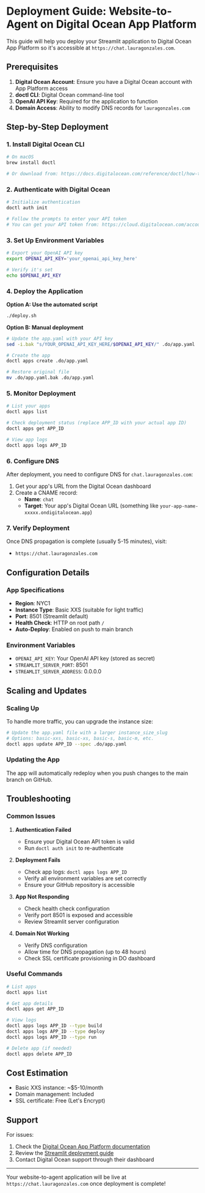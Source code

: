 # Deployment Guide: Website-to-Agent on Digital Ocean App Platform

This guide will help you deploy your Streamlit application to Digital Ocean App Platform so it's accessible at `https://chat.lauragonzales.com`.

## Prerequisites

1. **Digital Ocean Account**: Ensure you have a Digital Ocean account with App Platform access
2. **doctl CLI**: Digital Ocean command-line tool
3. **OpenAI API Key**: Required for the application to function
4. **Domain Access**: Ability to modify DNS records for `lauragonzales.com`

## Step-by-Step Deployment

### 1. Install Digital Ocean CLI

```bash
# On macOS
brew install doctl

# Or download from: https://docs.digitalocean.com/reference/doctl/how-to/install/
```

### 2. Authenticate with Digital Ocean

```bash
# Initialize authentication
doctl auth init

# Follow the prompts to enter your API token
# You can get your API token from: https://cloud.digitalocean.com/account/api/tokens
```

### 3. Set Up Environment Variables

```bash
# Export your OpenAI API key
export OPENAI_API_KEY='your_openai_api_key_here'

# Verify it's set
echo $OPENAI_API_KEY
```

### 4. Deploy the Application

**Option A: Use the automated script**

```bash
./deploy.sh
```

**Option B: Manual deployment**

```bash
# Update the app.yaml with your API key
sed -i.bak "s/YOUR_OPENAI_API_KEY_HERE/$OPENAI_API_KEY/" .do/app.yaml

# Create the app
doctl apps create .do/app.yaml

# Restore original file
mv .do/app.yaml.bak .do/app.yaml
```

### 5. Monitor Deployment

```bash
# List your apps
doctl apps list

# Check deployment status (replace APP_ID with your actual app ID)
doctl apps get APP_ID

# View app logs
doctl apps logs APP_ID
```

### 6. Configure DNS

After deployment, you need to configure DNS for `chat.lauragonzales.com`:

1. Get your app's URL from the Digital Ocean dashboard
2. Create a CNAME record:
   - **Name**: `chat`
   - **Target**: Your app's Digital Ocean URL (something like `your-app-name-xxxxx.ondigitalocean.app`)

### 7. Verify Deployment

Once DNS propagation is complete (usually 5-15 minutes), visit:
- `https://chat.lauragonzales.com`

## Configuration Details

### App Specifications
- **Region**: NYC1
- **Instance Type**: Basic XXS (suitable for light traffic)
- **Port**: 8501 (Streamlit default)
- **Health Check**: HTTP on root path `/`
- **Auto-Deploy**: Enabled on push to main branch

### Environment Variables
- `OPENAI_API_KEY`: Your OpenAI API key (stored as secret)
- `STREAMLIT_SERVER_PORT`: 8501
- `STREAMLIT_SERVER_ADDRESS`: 0.0.0.0

## Scaling and Updates

### Scaling Up
To handle more traffic, you can upgrade the instance size:

```bash
# Update the app.yaml file with a larger instance_size_slug
# Options: basic-xxs, basic-xs, basic-s, basic-m, etc.
doctl apps update APP_ID --spec .do/app.yaml
```

### Updating the App
The app will automatically redeploy when you push changes to the main branch on GitHub.

## Troubleshooting

### Common Issues

1. **Authentication Failed**
   - Ensure your Digital Ocean API token is valid
   - Run `doctl auth init` to re-authenticate

2. **Deployment Fails**
   - Check app logs: `doctl apps logs APP_ID`
   - Verify all environment variables are set correctly
   - Ensure your GitHub repository is accessible

3. **App Not Responding**
   - Check health check configuration
   - Verify port 8501 is exposed and accessible
   - Review Streamlit server configuration

4. **Domain Not Working**
   - Verify DNS configuration
   - Allow time for DNS propagation (up to 48 hours)
   - Check SSL certificate provisioning in DO dashboard

### Useful Commands

```bash
# List apps
doctl apps list

# Get app details
doctl apps get APP_ID

# View logs
doctl apps logs APP_ID --type build
doctl apps logs APP_ID --type deploy
doctl apps logs APP_ID --type run

# Delete app (if needed)
doctl apps delete APP_ID
```

## Cost Estimation

- Basic XXS instance: ~$5-10/month
- Domain management: Included
- SSL certificate: Free (Let's Encrypt)

## Support

For issues:
1. Check the [Digital Ocean App Platform documentation](https://docs.digitalocean.com/products/app-platform/)
2. Review the [Streamlit deployment guide](https://docs.streamlit.io/streamlit-cloud/get-started/deploy-an-app)
3. Contact Digital Ocean support through their dashboard

---

Your website-to-agent application will be live at `https://chat.lauragonzales.com` once deployment is complete!
